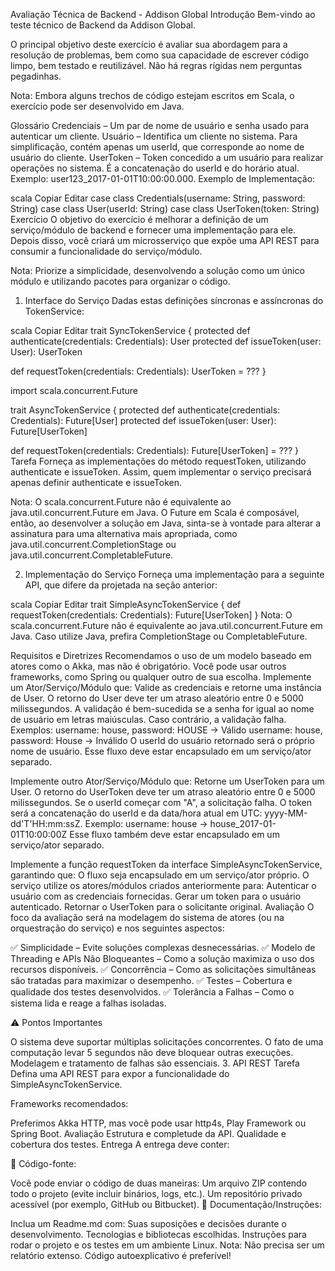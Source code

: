 Avaliação Técnica de Backend - Addison Global
Introdução
Bem-vindo ao teste técnico de Backend da Addison Global.

O principal objetivo deste exercício é avaliar sua abordagem para a resolução de problemas, bem como sua capacidade de escrever código limpo, bem testado e reutilizável. Não há regras rígidas nem perguntas pegadinhas.

Nota: Embora alguns trechos de código estejam escritos em Scala, o exercício pode ser desenvolvido em Java.

Glossário
Credenciais – Um par de nome de usuário e senha usado para autenticar um cliente.
Usuário – Identifica um cliente no sistema. Para simplificação, contém apenas um userId, que corresponde ao nome de usuário do cliente.
UserToken – Token concedido a um usuário para realizar operações no sistema. É a concatenação do userId e do horário atual. Exemplo: user123_2017-01-01T10:00:00.000.
Exemplo de Implementação:

scala
Copiar
Editar
case class Credentials(username: String, password: String)
case class User(userId: String)
case class UserToken(token: String)
Exercício
O objetivo do exercício é melhorar a definição de um serviço/módulo de backend e fornecer uma implementação para ele. Depois disso, você criará um microsserviço que expõe uma API REST para consumir a funcionalidade do serviço/módulo.

Nota: Priorize a simplicidade, desenvolvendo a solução como um único módulo e utilizando pacotes para organizar o código.

1. Interface do Serviço
Dadas estas definições síncronas e assíncronas do TokenService:

scala
Copiar
Editar
trait SyncTokenService {
  protected def authenticate(credentials: Credentials): User
  protected def issueToken(user: User): UserToken

  def requestToken(credentials: Credentials): UserToken = ???
}

import scala.concurrent.Future

trait AsyncTokenService {
  protected def authenticate(credentials: Credentials): Future[User]
  protected def issueToken(user: User): Future[UserToken]

  def requestToken(credentials: Credentials): Future[UserToken] = ???
}
Tarefa
Forneça as implementações do método requestToken, utilizando authenticate e issueToken. Assim, quem implementar o serviço precisará apenas definir authenticate e issueToken.

Nota: O scala.concurrent.Future não é equivalente ao java.util.concurrent.Future em Java. O Future em Scala é composável, então, ao desenvolver a solução em Java, sinta-se à vontade para alterar a assinatura para uma alternativa mais apropriada, como java.util.concurrent.CompletionStage ou java.util.concurrent.CompletableFuture.

2. Implementação do Serviço
Forneça uma implementação para a seguinte API, que difere da projetada na seção anterior:

scala
Copiar
Editar
trait SimpleAsyncTokenService {
   def requestToken(credentials: Credentials): Future[UserToken]
}
Nota: O scala.concurrent.Future não é equivalente ao java.util.concurrent.Future em Java. Caso utilize Java, prefira CompletionStage ou CompletableFuture.

Requisitos e Diretrizes
Recomendamos o uso de um modelo baseado em atores como o Akka, mas não é obrigatório. Você pode usar outros frameworks, como Spring ou qualquer outro de sua escolha.
Implemente um Ator/Serviço/Módulo que:
Valide as credenciais e retorne uma instância de User.
O retorno do User deve ter um atraso aleatório entre 0 e 5000 milissegundos.
A validação é bem-sucedida se a senha for igual ao nome de usuário em letras maiúsculas. Caso contrário, a validação falha. Exemplos:
username: house, password: HOUSE → Válido
username: house, password: House → Inválido
O userId do usuário retornado será o próprio nome de usuário.
Esse fluxo deve estar encapsulado em um serviço/ator separado.

Implemente outro Ator/Serviço/Módulo que:
Retorne um UserToken para um User.
O retorno do UserToken deve ter um atraso aleatório entre 0 e 5000 milissegundos.
Se o userId começar com "A", a solicitação falha.
O token será a concatenação do userId e da data/hora atual em UTC: yyyy-MM-dd'T'HH:mm:ssZ.
Exemplo: username: house → house_2017-01-01T10:00:00Z
Esse fluxo também deve estar encapsulado em um serviço/ator separado.

Implemente a função requestToken da interface SimpleAsyncTokenService, garantindo que:
O fluxo seja encapsulado em um serviço/ator próprio.
O serviço utilize os atores/módulos criados anteriormente para:
Autenticar o usuário com as credenciais fornecidas.
Gerar um token para o usuário autenticado.
Retornar o UserToken para o solicitante original.
Avaliação
O foco da avaliação será na modelagem do sistema de atores (ou na orquestração do serviço) e nos seguintes aspectos:

✅ Simplicidade – Evite soluções complexas desnecessárias.
✅ Modelo de Threading e APIs Não Bloqueantes – Como a solução maximiza o uso dos recursos disponíveis.
✅ Concorrência – Como as solicitações simultâneas são tratadas para maximizar o desempenho.
✅ Testes – Cobertura e qualidade dos testes desenvolvidos.
✅ Tolerância a Falhas – Como o sistema lida e reage a falhas isoladas.

⚠️ Pontos Importantes

O sistema deve suportar múltiplas solicitações concorrentes.
O fato de uma computação levar 5 segundos não deve bloquear outras execuções.
Modelagem e tratamento de falhas são essenciais.
3. API REST
Tarefa
Defina uma API REST para expor a funcionalidade do SimpleAsyncTokenService.

Frameworks recomendados:

Preferimos Akka HTTP, mas você pode usar http4s, Play Framework ou Spring Boot.
Avaliação
Estrutura e completude da API.
Qualidade e cobertura dos testes.
Entrega
A entrega deve conter:

📌 Código-fonte:

Você pode enviar o código de duas maneiras:
Um arquivo ZIP contendo todo o projeto (evite incluir binários, logs, etc.).
Um repositório privado acessível (por exemplo, GitHub ou Bitbucket).
📌 Documentação/Instruções:

Inclua um Readme.md com:
Suas suposições e decisões durante o desenvolvimento.
Tecnologias e bibliotecas escolhidas.
Instruções para rodar o projeto e os testes em um ambiente Linux.
Nota: Não precisa ser um relatório extenso. Código autoexplicativo é preferível!